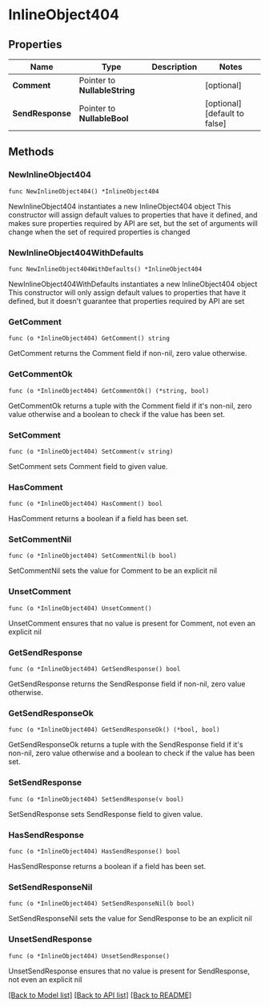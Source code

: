 # InlineObject404

## Properties

Name | Type | Description | Notes
------------ | ------------- | ------------- | -------------
**Comment** | Pointer to **NullableString** |  | [optional] 
**SendResponse** | Pointer to **NullableBool** |  | [optional] [default to false]

## Methods

### NewInlineObject404

`func NewInlineObject404() *InlineObject404`

NewInlineObject404 instantiates a new InlineObject404 object
This constructor will assign default values to properties that have it defined,
and makes sure properties required by API are set, but the set of arguments
will change when the set of required properties is changed

### NewInlineObject404WithDefaults

`func NewInlineObject404WithDefaults() *InlineObject404`

NewInlineObject404WithDefaults instantiates a new InlineObject404 object
This constructor will only assign default values to properties that have it defined,
but it doesn't guarantee that properties required by API are set

### GetComment

`func (o *InlineObject404) GetComment() string`

GetComment returns the Comment field if non-nil, zero value otherwise.

### GetCommentOk

`func (o *InlineObject404) GetCommentOk() (*string, bool)`

GetCommentOk returns a tuple with the Comment field if it's non-nil, zero value otherwise
and a boolean to check if the value has been set.

### SetComment

`func (o *InlineObject404) SetComment(v string)`

SetComment sets Comment field to given value.

### HasComment

`func (o *InlineObject404) HasComment() bool`

HasComment returns a boolean if a field has been set.

### SetCommentNil

`func (o *InlineObject404) SetCommentNil(b bool)`

 SetCommentNil sets the value for Comment to be an explicit nil

### UnsetComment
`func (o *InlineObject404) UnsetComment()`

UnsetComment ensures that no value is present for Comment, not even an explicit nil
### GetSendResponse

`func (o *InlineObject404) GetSendResponse() bool`

GetSendResponse returns the SendResponse field if non-nil, zero value otherwise.

### GetSendResponseOk

`func (o *InlineObject404) GetSendResponseOk() (*bool, bool)`

GetSendResponseOk returns a tuple with the SendResponse field if it's non-nil, zero value otherwise
and a boolean to check if the value has been set.

### SetSendResponse

`func (o *InlineObject404) SetSendResponse(v bool)`

SetSendResponse sets SendResponse field to given value.

### HasSendResponse

`func (o *InlineObject404) HasSendResponse() bool`

HasSendResponse returns a boolean if a field has been set.

### SetSendResponseNil

`func (o *InlineObject404) SetSendResponseNil(b bool)`

 SetSendResponseNil sets the value for SendResponse to be an explicit nil

### UnsetSendResponse
`func (o *InlineObject404) UnsetSendResponse()`

UnsetSendResponse ensures that no value is present for SendResponse, not even an explicit nil

[[Back to Model list]](../README.md#documentation-for-models) [[Back to API list]](../README.md#documentation-for-api-endpoints) [[Back to README]](../README.md)


